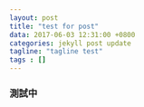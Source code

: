 ```yaml
---
layout: post
title: "test for post"
data: 2017-06-03 12:31:00 +0800
categories: jekyll post update
tagline: "tagline test"
tags : []
---
```



### 測試中 ###